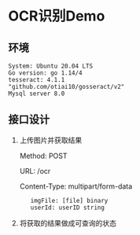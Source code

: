 # OCR识别Demo

## 环境

    System: Ubuntu 20.04 LTS
    Go version: go 1.14/4
    tesseract: 4.1.1
    "github.com/otiai10/gosseract/v2"
    Mysql server 8.0

## 接口设计

1. 上传图片并获取结果

    Method: POST
    
    URL: /ocr
    
    Content-Type: multipart/form-data
    ```text
       imgFile: [file] binary
       userId: userID string
    ```
   
    
    
    

2. 将获取的结果做成可查询的状态
